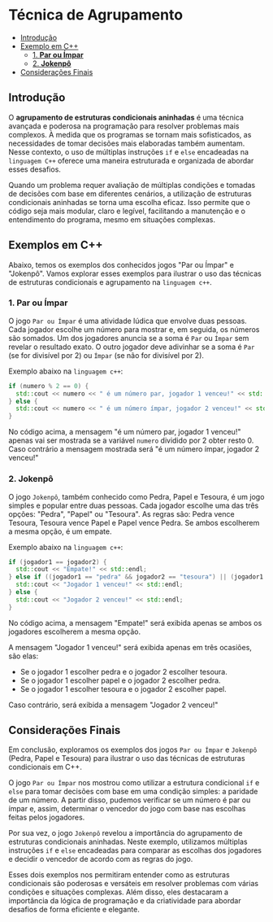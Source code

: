 # Técnica de Agrupamento

<!-- toc -->
- [Introdução](#introdução)
- [Exemplo em C++](#exemplos-em-c)
  - [1. **Par ou Ímpar**](#1-par-ou-ímpar)
  - [2. **Jokenpô**](#2-jokenpô)
- [Considerações Finais](#considerações-finais)
<!-- toc -->

## Introdução

O **agrupamento de estruturas condicionais aninhadas** é uma técnica avançada e poderosa na programação para resolver problemas mais complexos. À medida que os programas se tornam mais sofisticados, as necessidades de tomar decisões mais elaboradas também aumentam. Nesse contexto, o uso de múltiplas instruções `if` e `else` encadeadas na `linguagem C++` oferece uma maneira estruturada e organizada de abordar esses desafios.

Quando um problema requer avaliação de múltiplas condições e tomadas de decisões com base em diferentes cenários, a utilização de estruturas condicionais aninhadas se torna uma escolha eficaz. Isso permite que o código seja mais modular, claro e legível, facilitando a manutenção e o entendimento do programa, mesmo em situações complexas.

## Exemplos em C++

Abaixo, temos os exemplos dos conhecidos jogos "Par ou Ímpar" e "Jokenpô". Vamos explorar esses exemplos para ilustrar o uso das técnicas de estruturas condicionais e agrupamento na `linguagem c++`.

### 1. **Par ou Ímpar**

O jogo `Par ou Ímpar` é uma atividade lúdica que envolve duas pessoas. Cada jogador escolhe um número para mostrar e, em seguida, os números são somados. Um dos jogadores anuncia se a soma é `Par` ou `Ímpar` sem revelar o resultado exato. O outro jogador deve adivinhar se a soma é `Par` (se for divisível por 2) ou `Ímpar` (se não for divisível por 2).


Exemplo abaixo na `linguagem c++`:


```c++
if (numero % 2 == 0) {
  std::cout << numero << " é um número par, jogador 1 venceu!" << std::endl;
} else {
  std::cout << numero << " é um número ímpar, jogador 2 venceu!" << std::endl;
}
```

No código acima, a mensagem "é um número par, jogador 1 venceu!" apenas vai ser mostrada se
a variável `numero` dividido por 2 obter resto 0. Caso contrário a mensagem mostrada será "é um número ímpar, jogador 2 venceu!"

### 2. **Jokenpô**

O jogo `Jokenpô`, também conhecido como Pedra, Papel e Tesoura, é um jogo simples e popular entre duas pessoas. Cada jogador escolhe uma das três opções: "Pedra", "Papel" ou "Tesoura". As regras são: Pedra vence Tesoura, Tesoura vence Papel e Papel vence Pedra. Se ambos escolherem a mesma opção, é um empate.

Exemplo abaixo na `linguagem c++`:

```c++
if (jogador1 == jogador2) {
  std::cout << "Empate!" << std::endl;
} else if ((jogador1 == "pedra" && jogador2 == "tesoura") || (jogador1 == "papel" && jogador2 == "pedra") || (jogador1 == "tesoura" && jogador2 == "papel")) {
  std::cout << "Jogador 1 venceu!" << std::endl;
} else {
  std::cout << "Jogador 2 venceu!" << std::endl;
}
```

No código acima, a mensagem "Empate!" será exibida apenas se ambos os jogadores escolherem a mesma opção.

A mensagem "Jogador 1 venceu!" será exibida apenas em três ocasiões, são elas:

- Se o jogador 1 escolher pedra e o jogador 2 escolher tesoura.
- Se o jogador 1 escolher papel e o jogador 2 escolher pedra.
- Se o jogador 1 escolher tesoura e o jogador 2 escolher papel.

Caso contrário, será exibida a mensagem "Jogador 2 venceu!"

## Considerações Finais

Em conclusão, exploramos os exemplos dos jogos `Par ou Ímpar` e `Jokenpô` (Pedra, Papel e Tesoura) para ilustrar o uso das técnicas de estruturas condicionais em C++.

O jogo `Par ou Ímpar` nos mostrou como utilizar a estrutura condicional `if` e `else` para tomar decisões com base em uma condição simples: a paridade de um número. A partir disso, pudemos verificar se um número é par ou ímpar e, assim, determinar o vencedor do jogo com base nas escolhas feitas pelos jogadores.

Por sua vez, o jogo `Jokenpô` revelou a importância do agrupamento de estruturas condicionais aninhadas. Neste exemplo, utilizamos múltiplas instruções `if` e `else` encadeadas para comparar as escolhas dos jogadores e decidir o vencedor de acordo com as regras do jogo.

Esses dois exemplos nos permitiram entender como as estruturas condicionais são poderosas e versáteis em resolver problemas com várias condições e situações complexas. Além disso, eles destacaram a importância da lógica de programação e da criatividade para abordar desafios de forma eficiente e elegante.
